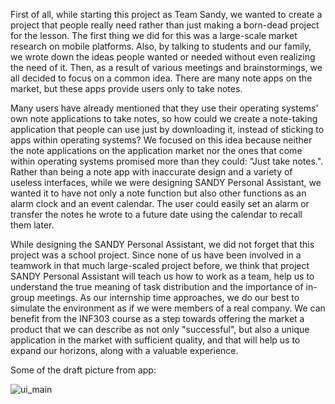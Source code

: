 First of all, while starting this project as Team Sandy, we wanted to create a project that people really need rather than just making a born-dead project for the lesson. The first thing we did for this was a large-scale market research on mobile platforms. Also, by talking to students and our family, we wrote down the ideas people wanted or needed without even realizing the need of it. Then, as a result of various meetings and brainstormings, we all decided to focus on a common idea. There are many note apps on the market, but these apps provide users only to take notes.

Many users have already mentioned that they use their operating systems' own note applications to take notes, so how could we create a note-taking application that people can use just by downloading it, instead of sticking to apps within operating systems? We focused on this idea because neither the note applications on the application market nor the ones that come within operating systems promised more than they could: "Just take notes.". Rather than being a note app with inaccurate design and a variety of useless interfaces, while we were designing SANDY Personal Assistant, we wanted it to have not only a note function but also other functions as an alarm clock and an event calendar. The user could easily set an alarm or transfer the notes he wrote to a future date using the calendar to recall them later.

While designing the SANDY Personal Assistant, we did not forget that this project was a school project. Since none of us have been involved in a teamwork in that much large-scaled project before, we think that project SANDY Personal Assistant will teach us how to work as a team, help us to understand the true meaning of task distribution and the importance of in-group meetings. As our internship time approaches, we do our best to simulate the environment as if we were members of a real company. We can benefit from the INF303 course as a step towards offering the market a product that we can describe as not only "successful", but also a unique application in the market with sufficient quality, and that will help us to expand our horizons, along with a valuable experience.

Some of the draft picture from app:


![ui_main](https://user-images.githubusercontent.com/47104417/98099303-71eead00-1ea0-11eb-81a0-c13974bdb095.jpg)
